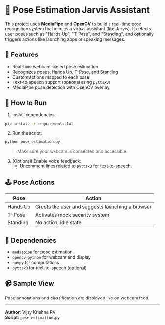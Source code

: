 # 🧍 Pose Estimation Jarvis Assistant

This project uses **MediaPipe** and **OpenCV** to build a real-time pose recognition system that mimics a virtual assistant (like Jarvis). It detects user poses such as "Hands Up", "T-Pose", and "Standing", and optionally triggers actions like launching apps or speaking messages.

## 📌 Features

- Real-time webcam-based pose estimation
- Recognizes poses: Hands Up, T-Pose, and Standing
- Custom actions mapped to each pose
- Text-to-speech support (optional using `pyttsx3`)
- MediaPipe pose detection with OpenCV overlay

## 🔧 How to Run

1. Install dependencies:

```bash
pip install -r requirements.txt
```

2. Run the script:

```bash
python pose_estimation.py
```

> Make sure your webcam is connected and accessible.

3. (Optional) Enable voice feedback:
   - Uncomment lines related to `pyttsx3` for text-to-speech.

## 🕹️ Pose Actions

| Pose       | Action                                      |
|------------|---------------------------------------------|
| Hands Up   | Greets the user and suggests launching a browser |
| T-Pose     | Activates mock security system              |
| Standing   | No action, idle state                       |

## 🧰 Dependencies

- `mediapipe` for pose estimation
- `opencv-python` for webcam and display
- `numpy` for computations
- `pyttsx3` for text-to-speech (optional)

## 📹 Sample View

Pose annotations and classification are displayed live on webcam feed.

---

**Author**: Vijay Krishna RV  
**Script**: `pose_estimation.py`
